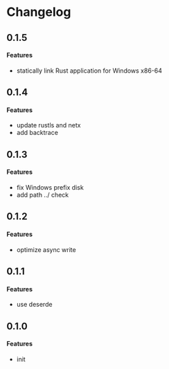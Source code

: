 # Changelog

## 0.1.5
#### Features
* statically link Rust application for Windows x86-64

## 0.1.4
#### Features
* update rustls and netx
* add backtrace

## 0.1.3
#### Features
* fix Windows prefix disk
* add path ../ check


## 0.1.2
#### Features
* optimize async write

## 0.1.1
#### Features
* use deserde

## 0.1.0
#### Features
* init
